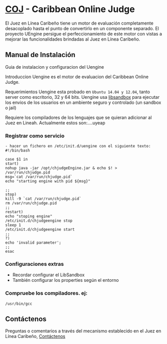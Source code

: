 [COJ](http://coj.uci.cu/) - Caribbean Online Judge
==================================================

El Juez en Línea Caribeño tiene un motor de evaluación completamente desacoplado hasta el punto de convertirlo en un componente separado. El proyecto UEngine persigue el perfeccionamiento de este motor con vistas a mejorar las funcionalidades brindadas al Juez en Línea Caribeño.

## Manual de Instalación

Guia de instalacion y configuracion del Uengine

Introduccion
Uengine es el motor de evaluacion del Caribbean Online Judge.

Requerimientos
Uengine esta probado en `Ubuntu 14.04 y 12.04`, tanto server como escritorio, 32 y 64 bits. Uengine usa [libsandbox](https://openjudge.net/Solution/Sandbox) para ejecutar los envios de los usuarios en un ambiente seguro y controlado (un sandbox o jail)

Requiere los compiladores de los lenguajes que se quieran adicionar al Juez en Lineah. Actualmente estos son:....uyeap

### Registrar como servicio

    - hacer un fichero en /etc/init.d/uengine con el siguiente texto:
    #!/bin/bash

    case $1 in
    start)
    nohup java -jar /opt/chjudgeEngine.jar & echo $! > /var/run/chjudge.pid
    msg=`cat /var/run/chjudge.pid`
    echo "starting engine with pid ${msg}"

    ;;
    stop)
    kill -9 `cat /var/run/chjudge.pid`
    rm /var/run/chjudge.pid
    ;;
    restart)
    echo "stoping engine"
    /etc/init.d/chjudgeengine stop
    sleep 1
    /etc/init.d/chjudgeengine start
    ;;
    ?)
    echo 'invalid parameter';
    ;;
    esac

### Configuraciones extras

* Recordar configurar el LibSandbox
* También configurar los properties según el entorno


### Compruebe los compiladores. ej:

	/usr/bin/gcc

## Contáctenos

Preguntas o comentarios a través del mecanismo establecido en el Juez en Línea Caribeño, [Contáctenos](http://coj.uci.cu/general/contact.xhtml)